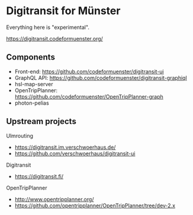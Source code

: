 # Digitransit for Münster

Everything here is "experimental".

https://digitransit.codeformuenster.org/


## Components

- Front-end: https://github.com/codeformuenster/digitransit-ui
- GraphQL API: https://github.com/codeformuenster/digitransit-graphiql
- hsl-map-server
- OpenTripPlanner: https://github.com/codeformuenster/OpenTripPlanner-graph
- photon-pelias


## Upstream projects

Ulmrouting
  - https://digitransit.im.verschwoerhaus.de/
  - https://github.com/verschwoerhaus/digitransit-ui

Digitransit
  - https://digitransit.fi/

OpenTripPlanner
  - http://www.opentripplanner.org/
  - https://github.com/opentripplanner/OpenTripPlanner/tree/dev-2.x
